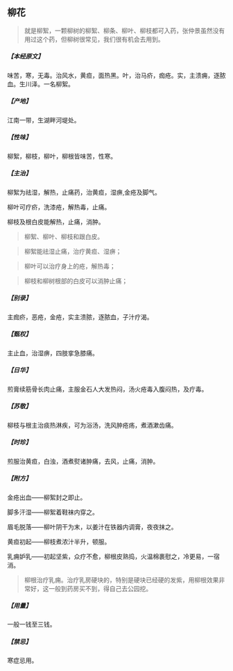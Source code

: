 ## 柳花

> 就是柳絮，一颗柳树的柳絮、柳条、柳叶、柳枝都可入药，张仲景虽然没有用过这个药，但柳树很常见，我们很有机会去用到。

##### 【本经原文】
味苦，寒，无毒。治风水，黄疸，面热黑。叶，治马疥，痂疮。实，主溃痈，逐脓血。生川泽。一名柳絮。
##### 【产地】
江南一带，生湖畔河堤处。
##### 【性味】
柳絮，柳枝，柳叶，柳根皆味苦，性寒。
##### 【主治】
柳絮为祛湿，解热，止痛药，治黄疸，湿痹,金疮及脚气。

柳叶可疗疥，洗漆疮，解热毒，止痛。

柳枝及根白皮能解热，止痛，消肿。

> 柳絮、柳叶、柳枝和跟白皮。

> 柳絮能祛湿止痛，治疗黄疸、湿痹；

> 柳叶可以治疗身上的疮，解热毒；

> 柳枝和柳树根部的白皮可以消肿止痛；

##### 【别录】
主痂疥，恶疮，金疮，实主溃脓，逐脓血，子汁疗渴。
##### 【甄权】
主止血，治湿痹，四肢挛急膝痛。
##### 【日华】
煎膏续筋骨长肉止痛，主服金石人大发热闷，汤火疮毒入腹闷热，及疔毒。
##### 【苏敬】
柳枝与根主治痰热淋疾，可为浴汤，洗风肿疮疡，煮酒漱齿痛。
##### 【时珍】
煎服治黄疸，白浊，酒煮熨诸肿痛，去风，止痛，消肿。
##### 【附方】
金疮出血——柳絮封之即止。

脚多汗湿——柳絮着鞋袜内穿之。

眉毛脱落——柳叶阴干为末，以姜汁在铁器内调膏，夜夜抹之。

黄疸初起——柳枝煮浓汁半升，顿服。

乳痈妒乳——初起坚紫，众疗不愈，柳根皮熟捣，火温棉裹慰之，冷更易，一宿消。

> 柳根治疗乳痈。治疗乳房硬块的，特别是硬块已经硬的发紫，用柳根效果非常好，这一般到药房买不到，得自己去公园挖。

##### 【用量】
一般一钱至三钱。
##### 【禁忌】
寒症忌用。